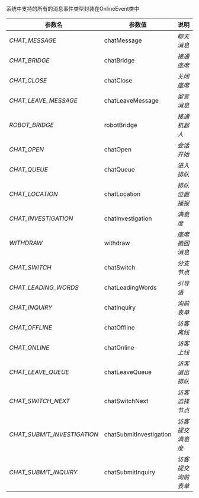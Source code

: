 系统中支持的所有的消息事件类型封装在OnlineEvent类中

| 参数名 | 参数值 | 说明 |
| --- | --- | --- |
| _CHAT_MESSAGE_ | chatMessage | _聊天消息_ |
| _CHAT_BRIDGE_ | chatBridge | _接通座席_ |
| _CHAT_CLOSE_ | chatClose | _关闭座席_ |
| _CHAT_LEAVE_MESSAGE_ | chatLeaveMessage | _留言消息_ |
| _ROBOT_BRIDGE_ | robotBridge | _接通机器人_ |
| _CHAT_OPEN_ | chatOpen | _会话开始_ |
| _CHAT_QUEUE_ | chatQueue | _进入排队_ |
| _CHAT_LOCATION_ | chatLocation | _排队位置播报_ |
| _CHAT_INVESTIGATION_ | chatInvestigation | _满意度_ |
| _WITHDRAW_ | withdraw | _座席撤回消息_ |
| _CHAT_SWITCH_ | chatSwitch | _分支节点_ |
| _CHAT_LEADING_WORDS_ | chatLeadingWords | _引导语_ |
| _CHAT_INQUIRY_ | chatInquiry | _询前表单_ |
| _CHAT_OFFLINE_ | chatOffline | _访客离线_ |
| _CHAT_ONLINE_ | chatOnline | _访客上线_ |
| _CHAT_LEAVE_QUEUE_ | chatLeaveQueue | _访客退出排队_ |
| _CHAT_SWITCH_NEXT_ | chatSwitchNext | _访客选择节点_ |
| _CHAT_SUBMIT_INVESTIGATION_ | chatSubmitInvestigation | _访客提交满意度_ |
| _CHAT_SUBMIT_INQUIRY_ | chatSubmitInquiry | _访客提交询前表单_ |

